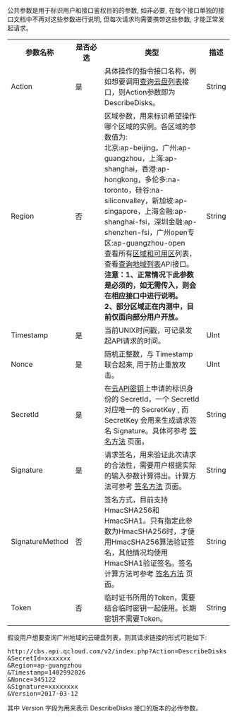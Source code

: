 公共参数是用于标识用户和接口鉴权目的的参数, 如非必要, 在每个接口单独的接口文档中不再对这些参数进行说明, 但每次请求均需要携带这些参数, 才能正常发起请求。

<table class="t">
<tbody><tr>
<th> <b>参数名称</b>
</th><th width="50"> <b>是否必选</b>
</th><th> <b>类型</b>
</th><th> <b>描述</b>
</th></tr>
<tr>
<td> Action
</td><td> 是
</td><td> 具体操作的指令接口名称，例如想要调用<a href="/document/product/362/13172" title="查询云盘列表">查询云盘列表</a>接口，则Action参数即为DescribeDisks。
</td><td> String
</td></tr>
<tr>
<td> Region
</td><td> 否
</td><td> 区域参数，用来标识希望操作哪个区域的实例。各区域的参数值为: <br>北京:ap-beijing，广州:ap-guangzhou，上海:ap-shanghai，香港:ap-hongkong，多伦多:na-toronto，硅谷:na-siliconvalley，新加坡:ap-singapore，上海金融:ap-shanghai-fsi，深圳金融:ap-shenzhen-fsi，广州open专区:ap-guangzhou-open<br>查看所有<a href="/doc/product/213/6091" title="区域和可用区">区域和可用区</a>列表，查看<a href="/doc/api/213/9456" title="查询地域列表">查询地域列表</a>API接口。<br><B>注意：1、正常情况下此参数是必须的，如无需传入，则会在相应接口中进行说明。<br>2、部分区域正在内测中，目前仅面向部分用户开放。</B>
</td><td> String
</td></tr>
<tr>
<td> Timestamp
</td><td> 是
</td><td> 当前UNIX时间戳，可记录发起API请求的时间。
</td><td> UInt
</td></tr>
<tr>
<td> Nonce
</td><td> 是
</td><td> 随机正整数，与 Timestamp 联合起来, 用于防止重放攻击。
</td><td> UInt
</td></tr>
<tr>
<td> SecretId
</td><td> 是
</td><td> 在<a href="http://console.tcecqpoc.fsphere.cn/capi">云API密钥</a>上申请的标识身份的 SecretId，一个 SecretId 对应唯一的 SecretKey , 而 SecretKey 会用来生成请求签名 Signature。具体可参考 <a href="/doc/api/372/4214" title="签名方法">签名方法</a> 页面。
</td><td> String
</td></tr>
<tr>
<td> Signature
</td><td> 是
</td><td> 请求签名，用来验证此次请求的合法性，需要用户根据实际的输入参数计算得出。计算方法可参考 <a href="/doc/api/372/4214" title="签名方法">签名方法</a> 页面。
</td><td> String
</td></tr><tr>
<td> SignatureMethod
</td><td> 否
</td><td> 签名方式，目前支持HmacSHA256和HmacSHA1。只有指定此参数为HmacSHA256时，才使用HmacSHA256算法验证签名，其他情况均使用HmacSHA1验证签名。签名计算方法可参考 <a href="/doc/api/372/4214" title="签名方法">签名方法</a> 页面。
</td><td> String
</td></tr><tr>
<td> Token
</td><td> 否
</td><td> 临时证书所用的Token，需要结合临时密钥一起使用。长期密钥不需要Token。
</td><td> String
</td></tr></tbody></table>


假设用户想要查询广州地域的云硬盘列表，则其请求链接的形式可能如下:

<pre>
http://cbs.api.qcloud.com/v2/index.php?Action=DescribeDisks
&SecretId=xxxxxxx
&Region=ap-guangzhou
&Timestamp=1402992826
&Nonce=345122
&Signature=xxxxxxxx
&Version=2017-03-12
</pre>

其中 Version 字段为用来表示 DescribeDisks 接口的版本的必传参数。
